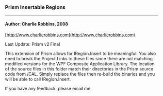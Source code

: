 ### Prism Insertable Regions
---

#### Author: Charlie Robbins, 2008
[http://www.charlierobbins.com](http://www.charlierobbins.com)

Last Update: Prism v2 Final

This extension of Prism allows for IRegion.Insert to be meaningful. You also need to break the Project Links to these files since there are not matching modified versions for the WPF Composite Application Library. The location of the source files in this folder match their directories in the Prism source code from /CAL. Simply replace the files then re-build the binaries and you will be able to call IRegion.Insert.

If you have any feedback, please email me. 
